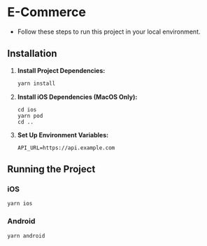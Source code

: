 # E-Commerce

- Follow these steps to run this project in your local environment.

## Installation

1. **Install Project Dependencies:**

   ```bash
   yarn install
   ```

2. **Install iOS Dependencies (MacOS Only):**
   ```
   cd ios
   yarn pod
   cd ..
   ```
3. **Set Up Environment Variables:**
   ```
   API_URL=https://api.example.com
   ```

## Running the Project

### iOS

```
yarn ios
```

### Android

```
yarn android
```
